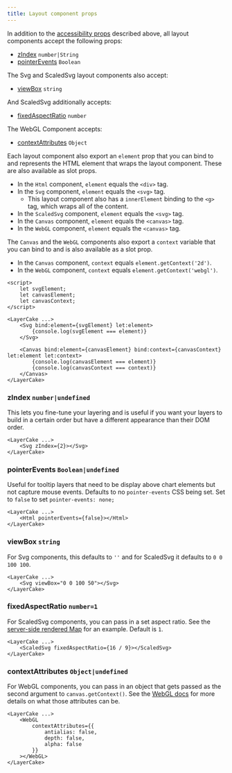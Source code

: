 ```yaml
---
title: Layout component props
---
```


In addition to the [accessibility props](guide#accessibility) described above, all layout components accept the following props:

- [zIndex](guide#zindex) `number|String`
- [pointerEvents](guide#pointerevents) `Boolean`

The Svg and ScaledSvg layout components also accept:

- [viewBox](guide#viewbox) `string`

And ScaledSvg additionally accepts:

- [fixedAspectRatio](guide#fixedaspectratio) `number`

The WebGL Component accepts:

- [contextAttributes](guide#contextattributes) `Object`

Each layout component also export an `element` prop that you can bind to and represents the HTML element that wraps the layout component. These are also available as slot props.

- In the `Html` component, `element` equals the `<div>` tag.
- In the `Svg` component, `element` equals the `<svg>` tag.
  - This layout component also has a `innerElement` binding to the `<g>` tag, which wraps all of the content.
- In the `ScaledSvg` component, `element` equals the `<svg>` tag.
- In the `Canvas` component, `element` equals the `<canvas>` tag.
- In the `WebGL` component, `element` equals the `<canvas>` tag.

The `Canvas` and the `WebGL` components also export a `context` variable that you can bind to and is also available as a slot prop.

- In the `Canvas` component, `context` equals `element.getContext('2d')`.
- In the `WebGL` component, `context` equals `element.getContext('webgl')`.

```svelte
<script>
	let svgElement;
	let canvasElement;
	let canvasContext;
</script>

<LayerCake ...>
	<Svg bind:element={svgElement} let:element>
		{console.log(svgElement === element)}
	</Svg>

	<Canvas bind:element={canvasElement} bind:context={canvasContext} let:element let:context>
		{console.log(canvasElement === element)}
		{console.log(canvasContext === context)}
	</Canvas>
</LayerCake>
```

### zIndex `number|undefined`

This lets you fine-tune your layering and is useful if you want your layers to build in a certain order but have a different appearance than their DOM order.

```svelte
<LayerCake ...>
	<Svg zIndex={2}></Svg>
</LayerCake>
```

### pointerEvents `Boolean|undefined`

Useful for tooltip layers that need to be display above chart elements but not capture mouse events. Defaults to no `pointer-events` CSS being set. Set to `false` to set `pointer-events: none;`

```svelte
<LayerCake ...>
	<Html pointerEvents={false}></Html>
</LayerCake>
```

### viewBox `string`

For Svg components, this defaults to `''` and for ScaledSvg it defaults to `0 0 100 100`.

```svelte
<LayerCake ...>
	<Svg viewBox="0 0 100 50"></Svg>
</LayerCake>
```

### fixedAspectRatio `number=1`

For ScaledSvg components, you can pass in a set aspect ratio. See the [server-side rendered Map](/example-ssr/MapSvg) for an example. Default is `1`.

```svelte
<LayerCake ...>
	<ScaledSvg fixedAspectRatio={16 / 9}></ScaledSvg>
</LayerCake>
```

### contextAttributes `Object|undefined`

For WebGL components, you can pass in an object that gets passed as the second argument to `canvas.getContext()`. See the [WebGL docs](https://developer.mozilla.org/en-US/docs/Web/API/HTMLCanvasElement/getContext) for more details on what those attributes can be.

```svelte
<LayerCake ...>
	<WebGL
		contextAttributes={{
			antialias: false,
			depth: false,
			alpha: false
		}}
	></WebGL>
</LayerCake>
```
